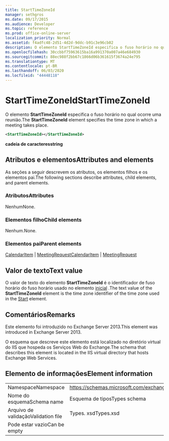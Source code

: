 ```yaml
---
title: StartTimeZoneId
manager: sethgros
ms.date: 09/17/2015
ms.audience: Developer
ms.topic: reference
ms.prod: office-online-server
localization_priority: Normal
ms.assetid: f4adfc48-2d51-4d2d-9ddc-b91c3e96cb02
description: O elemento StartTimeZoneId especifica o fuso horário no qual ocorre uma reunião.
ms.openlocfilehash: 30ccbbf75963615ba16a991370a007a46e684930
ms.sourcegitcommit: 88ec988f2bb67c1866d06b361615f3674a24e795
ms.translationtype: MT
ms.contentlocale: pt-BR
ms.lasthandoff: 06/03/2020
ms.locfileid: "44448118"
---
```

# <a name="starttimezoneid"></a><span data-ttu-id="6045d-103">StartTimeZoneId</span><span class="sxs-lookup"><span data-stu-id="6045d-103">StartTimeZoneId</span></span>

<span data-ttu-id="6045d-104">O elemento **StartTimeZoneId** especifica o fuso horário no qual ocorre uma reunião.</span><span class="sxs-lookup"><span data-stu-id="6045d-104">The **StartTimeZoneId** element specifies the time zone in which a meeting takes place.</span></span> 
  
```XML
<StartTimeZoneId></StartTimeZoneId>
```

<span data-ttu-id="6045d-105">**cadeia de caracteres**</span><span class="sxs-lookup"><span data-stu-id="6045d-105">**string**</span></span>

## <a name="attributes-and-elements"></a><span data-ttu-id="6045d-106">Atributos e elementos</span><span class="sxs-lookup"><span data-stu-id="6045d-106">Attributes and elements</span></span>

<span data-ttu-id="6045d-107">As seções a seguir descrevem os atributos, os elementos filhos e os elementos pai.</span><span class="sxs-lookup"><span data-stu-id="6045d-107">The following sections describe attributes, child elements, and parent elements.</span></span>
  
### <a name="attributes"></a><span data-ttu-id="6045d-108">Atributos</span><span class="sxs-lookup"><span data-stu-id="6045d-108">Attributes</span></span>

<span data-ttu-id="6045d-109">Nenhum</span><span class="sxs-lookup"><span data-stu-id="6045d-109">None.</span></span>
  
### <a name="child-elements"></a><span data-ttu-id="6045d-110">Elementos filho</span><span class="sxs-lookup"><span data-stu-id="6045d-110">Child elements</span></span>

<span data-ttu-id="6045d-111">Nenhum.</span><span class="sxs-lookup"><span data-stu-id="6045d-111">None.</span></span>
  
### <a name="parent-elements"></a><span data-ttu-id="6045d-112">Elementos pai</span><span class="sxs-lookup"><span data-stu-id="6045d-112">Parent elements</span></span>

<span data-ttu-id="6045d-113">[CalendarItem](calendaritem.md)  |  [MeetingRequest](meetingrequest.md)</span><span class="sxs-lookup"><span data-stu-id="6045d-113">[CalendarItem](calendaritem.md) | [MeetingRequest](meetingrequest.md)</span></span>
  
## <a name="text-value"></a><span data-ttu-id="6045d-114">Valor de texto</span><span class="sxs-lookup"><span data-stu-id="6045d-114">Text value</span></span>

<span data-ttu-id="6045d-115">O valor de texto do elemento **StartTimeZoneId** é o identificador de fuso horário do fuso horário usado no elemento [inicial](start.md) .</span><span class="sxs-lookup"><span data-stu-id="6045d-115">The text value of the **StartTimeZoneId** element is the time zone identifier of the time zone used in the [Start](start.md) element.</span></span> 
  
## <a name="remarks"></a><span data-ttu-id="6045d-116">Comentários</span><span class="sxs-lookup"><span data-stu-id="6045d-116">Remarks</span></span>

<span data-ttu-id="6045d-117">Este elemento foi introduzido no Exchange Server 2013.</span><span class="sxs-lookup"><span data-stu-id="6045d-117">This element was introduced in Exchange Server 2013.</span></span>
  
<span data-ttu-id="6045d-118">O esquema que descreve este elemento está localizado no diretório virtual do IIS que hospeda os Serviços Web do Exchange.</span><span class="sxs-lookup"><span data-stu-id="6045d-118">The schema that describes this element is located in the IIS virtual directory that hosts Exchange Web Services.</span></span>
  
## <a name="element-information"></a><span data-ttu-id="6045d-119">Elemento de informações</span><span class="sxs-lookup"><span data-stu-id="6045d-119">Element information</span></span>

|||
|:-----|:-----|
|<span data-ttu-id="6045d-120">Namespace</span><span class="sxs-lookup"><span data-stu-id="6045d-120">Namespace</span></span>  <br/> |https://schemas.microsoft.com/exchange/services/2006/types  <br/> |
|<span data-ttu-id="6045d-121">Nome do esquema</span><span class="sxs-lookup"><span data-stu-id="6045d-121">Schema name</span></span>  <br/> |<span data-ttu-id="6045d-122">Esquema de tipos</span><span class="sxs-lookup"><span data-stu-id="6045d-122">Types schema</span></span>  <br/> |
|<span data-ttu-id="6045d-123">Arquivo de validação</span><span class="sxs-lookup"><span data-stu-id="6045d-123">Validation file</span></span>  <br/> |<span data-ttu-id="6045d-124">Types. xsd</span><span class="sxs-lookup"><span data-stu-id="6045d-124">Types.xsd</span></span>  <br/> |
|<span data-ttu-id="6045d-125">Pode estar vazio</span><span class="sxs-lookup"><span data-stu-id="6045d-125">Can be empty</span></span>  <br/> ||
   


